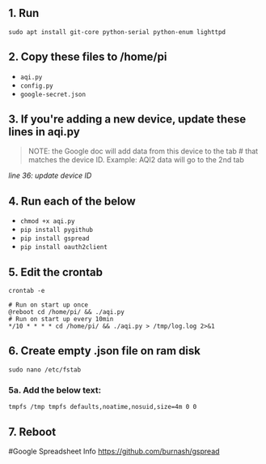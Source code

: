## 1. Run
`sudo apt install git-core python-serial python-enum lighttpd`


## 2. Copy these files to /home/pi
- `aqi.py`
- `config.py`
- `google-secret.json`


## 3. If you're adding a new device, update these lines in aqi.py
> NOTE: the Google doc will add data from this device to the tab # that matches the device ID. Example: AQI2 data will go to the 2nd tab

*line 36: update device ID*


## 4. Run each of the below
- `chmod +x aqi.py`
- `pip install pygithub`
- `pip install gspread`
- `pip install oauth2client`


## 5. Edit the crontab
`crontab -e`
```
# Run on start up once
@reboot cd /home/pi/ && ./aqi.py
# Run on start up every 10min
*/10 * * * * cd /home/pi/ && ./aqi.py > /tmp/log.log 2>&1
```


## 6. Create empty .json file on ram disk
`sudo nano /etc/fstab`

### 5a. Add the below text:
`tmpfs /tmp tmpfs defaults,noatime,nosuid,size=4m 0 0`


## 7. Reboot

#Google Spreadsheet Info
https://github.com/burnash/gspread
